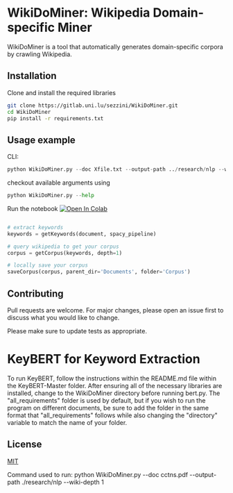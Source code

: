 # WikiDoMiner: Wikipedia Domain-specific Miner

WikiDoMiner is a tool that automatically generates domain-specific corpora by crawling Wikipedia. 



## Installation

Clone and install the required libraries

```bash
git clone https://gitlab.uni.lu/sezzini/WikiDoMiner.git
cd WikiDoMiner
pip install -r requirements.txt 
```

## Usage example

CLI:

```python
python WikiDoMiner.py --doc Xfile.txt --output-path ../research/nlp --wiki-depth 1
```

checkout available arguments using 

```python
python WikiDoMiner.py --help
```

Run the notebook [![Open In Colab](https://colab.research.google.com/assets/colab-badge.svg)](https://colab.research.google.com/drive/1dV0maoPKdpDy7jnJ0TfVJGfa4zhiFejZ?usp=sharing/)


```python

# extract keywords
keywords = getKeywords(document, spacy_pipeline)

# query wikipedia to get your corpus
corpus = getCorpus(keywords, depth=1)

# locally save your corpus 
saveCorpus(corpus, parent_dir='Documents', folder='Corpus')
```

## Contributing
Pull requests are welcome. For major changes, please open an issue first to discuss what you would like to change.

Please make sure to update tests as appropriate.

# KeyBERT for Keyword Extraction

To run KeyBERT, follow the instructions within the README.md file within the KeyBERT-Master folder.
After ensuring all of the necessary libraries are installed, change to the WikiDoMiner directory before running bert.py. The "all_requirements" folder is used by default, but if you wish to run the program on different documents, be sure to add the folder in the same format that "all_requirements" follows while also changing the "directory" variable to match the name of your folder.

## License
[MIT](https://choosealicense.com/licenses/mit/)


Command used to run: python WikiDoMiner.py --doc cctns.pdf --output-path ./research/nlp --wiki-depth 1
